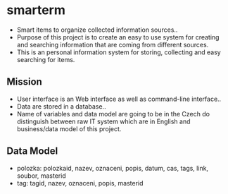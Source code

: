 # smarterm
- Smart items to organize collected information sources..
- Purpose of this project is to create an easy to use system for creating and searching information that are coming from different sources.
- This is an personal information system for storing, collecting and easy searching for items.

## Mission
* User interface is an Web interface as well as command-line interface..
* Data are stored in a database..
* Name of variables and data model are going to be in the Czech do distinguish between raw IT system which are in English and business/data model of this project.

## Data Model
* polozka: polozkaid, nazev, oznaceni, popis, datum, cas, tags, link, soubor, masterid
* tag: tagid, nazev, oznaceni, popis, masterid
